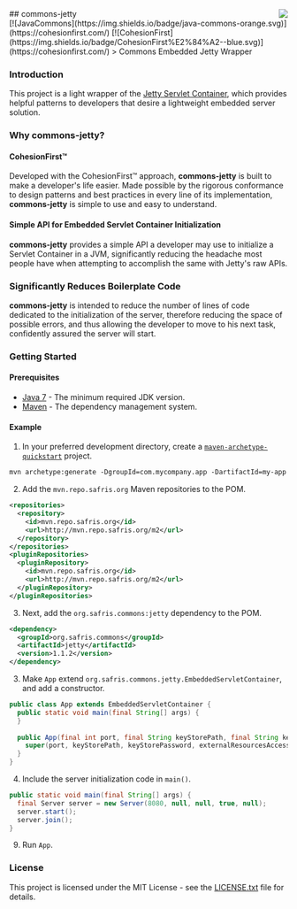 <img src="http://safris.org/logo.png" align="right"/>
## commons-jetty<br>[![JavaCommons](https://img.shields.io/badge/java-commons-orange.svg)](https://cohesionfirst.com/) [![CohesionFirst](https://img.shields.io/badge/CohesionFirst%E2%84%A2--blue.svg)](https://cohesionfirst.com/)
> Commons Embedded Jetty Wrapper

### Introduction

This project is a light wrapper of the [Jetty Servlet Container](http://www.eclipse.org/jetty/), which provides helpful patterns to developers that desire a lightweight embedded server solution.

### Why **commons-jetty**?

#### CohesionFirst™

Developed with the CohesionFirst™ approach, **commons-jetty** is built to make a developer's life easier. Made possible by the rigorous conformance to design patterns and best practices in every line of its implementation, **commons-jetty** is simple to use and easy to understand.

#### Simple API for Embedded Servlet Container Initialization

**commons-jetty** provides a simple API a developer may use to initialize a Servlet Container in a JVM, significantly reducing the headache most people have when attempting to accomplish the same with Jetty's raw APIs.

### Significantly Reduces Boilerplate Code

**commons-jetty** is intended to reduce the number of lines of code dedicated to the initialization of the server, therefore reducing the space of possible errors, and thus allowing the developer to move to his next task, confidently assured the server will start.

### Getting Started

#### Prerequisites

* [Java 7](http://www.oracle.com/technetwork/java/javase/downloads/jdk7-downloads-1880260.html) - The minimum required JDK version.
* [Maven](https://maven.apache.org/) - The dependency management system.

#### Example

1. In your preferred development directory, create a [`maven-archetype-quickstart`](http://maven.apache.org/archetypes/maven-archetype-quickstart/) project.

  ```tcsh
  mvn archetype:generate -DgroupId=com.mycompany.app -DartifactId=my-app -DarchetypeArtifactId=maven-archetype-quickstart -DinteractiveMode=false
  ```

2. Add the `mvn.repo.safris.org` Maven repositories to the POM.

  ```xml
  <repositories>
    <repository>
      <id>mvn.repo.safris.org</id>
      <url>http://mvn.repo.safris.org/m2</url>
    </repository>
  </repositories>
  <pluginRepositories>
    <pluginRepository>
      <id>mvn.repo.safris.org</id>
      <url>http://mvn.repo.safris.org/m2</url>
    </pluginRepository>
  </pluginRepositories>
  ```
  
3. Next, add the `org.safris.commons:jetty` dependency to the POM.

  ```xml
  <dependency>
    <groupId>org.safris.commons</groupId>
    <artifactId>jetty</artifactId>
    <version>1.1.2</version>
  </dependency>
  ```

3. Make `App` extend `org.safris.commons.jetty.EmbeddedServletContainer`, and add a constructor.

  ```java
  public class App extends EmbeddedServletContainer {
    public static void main(final String[] args) {
    }
    
    public App(final int port, final String keyStorePath, final String keyStorePassword, final boolean externalResourcesAccess, final $se_realm realm, final Class<? extends HttpServlet> ... servletClasses) {
      super(port, keyStorePath, keyStorePassword, externalResourcesAccess, realm, servletClasses);
    }
  }
  ```

4. Include the server initialization code in `main()`.

  ```java
  public static void main(final String[] args) {
    final Server server = new Server(8080, null, null, true, null);
    server.start();
    server.join();
  }
  ```

9. Run `App`.

### License

This project is licensed under the MIT License - see the [LICENSE.txt](LICENSE.txt) file for details.